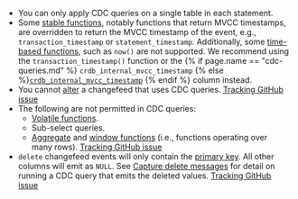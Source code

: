 - You can only apply CDC queries on a single table in each statement.
- Some [stable functions](functions-and-operators.html#built-in-functions), notably functions that return MVCC timestamps, are overridden to return the MVCC timestamp of the event, e.g., `transaction_timestamp` or `statement_timestamp`. Additionally, some [time-based functions](functions-and-operators.html#date-and-time-functions), such as `now()` are not supported. We recommend using the `transaction_timestamp()` function or the {% if page.name == "cdc-queries.md" %} `crdb_internal_mvcc_timestamp` {% else %}[`crdb_internal_mvcc_timestamp`](cdc-queries.html#crdb-internal-mvcc-timestamp) {% endif %} column instead.
- You cannot [alter](alter-changefeed.html) a changefeed that uses CDC queries. [Tracking GitHub issue](https://github.com/cockroachdb/cockroach/issues/83033)
- The following are not permitted in CDC queries:
    - [Volatile functions](functions-and-operators.html#function-volatility).
    - Sub-select queries.
    - [Aggregate](functions-and-operators.html#aggregate-functions) and [window functions](window-functions.html) (i.e., functions operating over many rows). [Tracking GitHub issue](https://github.com/cockroachdb/cockroach/issues/98237)
- `delete` changefeed events will only contain the [primary key](primary-key.html). All other columns will emit as `NULL`. See [Capture delete messages](cdc-queries.html#capture-delete-messages) for detail on running a CDC query that emits the deleted values. [Tracking GitHub issue](https://github.com/cockroachdb/cockroach/issues/83835)